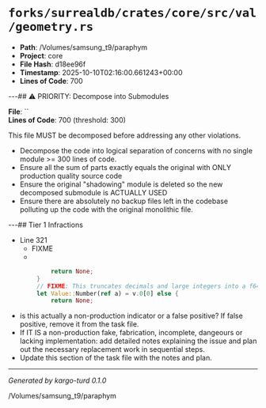# `forks/surrealdb/crates/core/src/val/geometry.rs`

- **Path**: /Volumes/samsung_t9/paraphym
- **Project**: core
- **File Hash**: d18ee96f  
- **Timestamp**: 2025-10-10T02:16:00.661243+00:00  
- **Lines of Code**: 700

---## ⚠️ PRIORITY: Decompose into Submodules

**File**: ``  
**Lines of Code**: 700 (threshold: 300)

This file MUST be decomposed before addressing any other violations.

- Decompose the code into logical separation of concerns with no single module >= 300 lines of code. 
- Ensure all the sum of parts exactly equals the original with ONLY production quality source code
- Ensure the original "shadowing" module is deleted so the new decomposed submodule is ACTUALLY USED
- Ensure there are absolutely no backup files left in the codebase polluting up the code with the original monolithic file.

---## Tier 1 Infractions 


- Line 321
  - FIXME
  - 

```rust
			return None;
		}
		// FIXME: This truncates decimals and large integers into a f64.
		let Value::Number(ref a) = v.0[0] else {
			return None;
```

- is this actually a non-production indicator or a false positive? If false positive, remove it from the task file.
- If IT IS a non-production fake, fabrication, incomplete, dangeours or lacking implementation: add detailed notes explaining the issue and plan out the necessary replacement work in sequential steps. 
- Update this section of the task file with the notes and plan.

---

*Generated by kargo-turd 0.1.0*

/Volumes/samsung_t9/paraphym